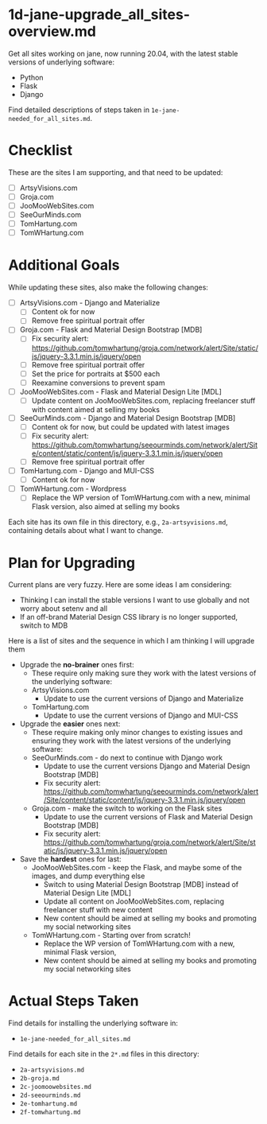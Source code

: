 
# 1d-jane-upgrade_all_sites-overview.md

Get all sites working on jane, now running 20.04, with the latest stable versions of underlying software:

- Python
- Flask
- Django

Find detailed descriptions of steps taken in `1e-jane-needed_for_all_sites.md`.

# Checklist

These are the sites I am supporting, and that need to be updated:

- [ ] ArtsyVisions.com
- [ ] Groja.com
- [ ] JooMooWebSites.com
- [ ] SeeOurMinds.com
- [ ] TomHartung.com
- [ ] TomWHartung.com

# Additional Goals

While updating these sites, also make the following changes:

- [ ] ArtsyVisions.com - Django and Materialize
    - [ ] Content ok for now
    - [ ] Remove free spiritual portrait offer
- [ ] Groja.com - Flask and Material Design Bootstrap [MDB]
    - [ ] Fix security alert: https://github.com/tomwhartung/groja.com/network/alert/Site/static/js/jquery-3.3.1.min.js/jquery/open
    - [ ] Remove free spiritual portrait offer
    - [ ] Set the price for portraits at $500 each
    - [ ] Reexamine conversions to prevent spam
- [ ] JooMooWebSites.com - Flask and Material Design Lite [MDL]
    - [ ] Update content on JooMooWebSites.com, replacing freelancer stuff with content aimed at selling my books
- [ ] SeeOurMinds.com - Django and Material Design Bootstrap [MDB]
    - [ ] Content ok for now, but could be updated with latest images
    - [ ] Fix security alert: https://github.com/tomwhartung/seeourminds.com/network/alert/Site/content/static/content/js/jquery-3.3.1.min.js/jquery/open
    - [ ] Remove free spiritual portrait offer
- [ ] TomHartung.com - Django and MUI-CSS
    - [ ] Content ok for now
- [ ] TomWHartung.com - Wordpress
    - [ ] Replace the WP version of TomWHartung.com with a new, minimal Flask version, also aimed at selling my books

Each site has its own file in this directory, e.g., `2a-artsyvisions.md`, containing details about what I want to change.

# Plan for Upgrading

Current plans are very fuzzy.  Here are some ideas I am considering:

- Thinking I can install the stable versions I want to use globally and not worry about setenv and all
- If an off-brand Material Design CSS library is no longer supported, switch to MDB

Here is a list of sites and the sequence in which I am thinking I will upgrade them

- Upgrade the **no-brainer** ones first:
  - These require only making sure they work with the latest versions of the underlying software:
  - ArtsyVisions.com
    - Update to use the current versions of Django and Materialize
  - TomHartung.com
    - Update to use the current versions of Django and MUI-CSS
- Upgrade the **easier** ones next:
  - These require making only minor changes to existing issues and ensuring they work with the latest versions of the underlying software:
  - SeeOurMinds.com - do next to continue with Django work
    - Update to use the current versions Django and Material Design Bootstrap [MDB]
    - Fix security alert: https://github.com/tomwhartung/seeourminds.com/network/alert/Site/content/static/content/js/jquery-3.3.1.min.js/jquery/open
  - Groja.com - make the switch to working on the Flask sites
    - Update to use the current versions of Flask and Material Design Bootstrap [MDB]
    - Fix security alert: https://github.com/tomwhartung/groja.com/network/alert/Site/static/js/jquery-3.3.1.min.js/jquery/open
- Save the **hardest** ones for last:
  - JooMooWebSites.com - keep the Flask, and maybe some of the images, and dump everything else
    - Switch to using Material Design Bootstrap [MDB] instead of Material Design Lite [MDL]
    - Update all content on JooMooWebSites.com, replacing freelancer stuff with new content
    - New content should be aimed at selling my books and promoting my social networking sites
  - TomWHartung.com - Starting over from scratch!
    - Replace the WP version of TomWHartung.com with a new, minimal Flask version,
    - New content should be aimed at selling my books and promoting my social networking sites

# Actual Steps Taken

Find details for installing the underlying software in:

- `1e-jane-needed_for_all_sites.md`

Find details for each site in the `2*.md` files in this directory:

- `2a-artsyvisions.md`
- `2b-groja.md`
- `2c-joomoowebsites.md`
- `2d-seeourminds.md`
- `2e-tomhartung.md`
- `2f-tomwhartung.md`


